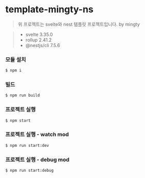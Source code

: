 # template-mingty-ns

> 위 프로젝트는 svelte와 nest 템플릿 프로젝트입니다. by mingty

> - svelte 3.35.0
> - rollup 2.41.2
> - @nestjs/cli 7.5.6

### 모듈 설치
``` sh
$ npm i
```

### 빌드
``` sh
$ npm run build
```

### 프로젝트 실행
``` sh
$ npm start
```

### 프로젝트 실행 - watch mod
``` sh
$ npm run start:dev
```

### 프로젝트 실행 - debug mod
```sh
$ npm run start:debug
```
